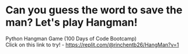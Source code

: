 # Can you guess the word to save the man? Let's play Hangman!
 Python Hangman Game (100 Days of Code Bootcamp)<br>
 Click on this link to try! - https://replit.com/@rinchentb26/HangMan?v=1 
